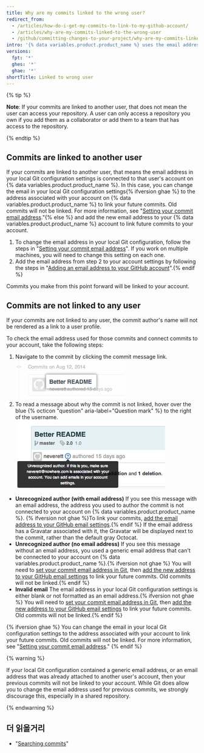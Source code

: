 ```yaml
---
title: Why are my commits linked to the wrong user?
redirect_from:
  - /articles/how-do-i-get-my-commits-to-link-to-my-github-account/
  - /articles/why-are-my-commits-linked-to-the-wrong-user
  - /github/committing-changes-to-your-project/why-are-my-commits-linked-to-the-wrong-user
intro: '{% data variables.product.product_name %} uses the email address in the commit header to link the commit to a GitHub user. If your commits are being linked to another user, or not linked to a user at all, you may need to change your local Git configuration settings{% ifversion not ghae %}, add an email address to your account email settings, or do both{% endif %}.'
versions:
  fpt: '*'
  ghes: '*'
  ghae: '*'
shortTitle: Linked to wrong user
---
```


{% tip %}

**Note**: If your commits are linked to another user, that does not mean the user can access your repository. A user can only access a repository you own if you add them as a collaborator or add them to a team that has access to the repository.

{% endtip %}

## Commits are linked to another user

If your commits are linked to another user, that means the email address in your local Git configuration settings is connected to that user's account on {% data variables.product.product_name %}. In this case, you can change the email in your local Git configuration settings{% ifversion ghae %} to the address associated with your account on {% data variables.product.product_name %} to link your future commits. Old commits will not be linked. For more information, see "[Setting your commit email address](/github/setting-up-and-managing-your-github-user-account/setting-your-commit-email-address#setting-your-commit-email-address-in-git)."{% else %} and add the new email address to your {% data variables.product.product_name %} account to link future commits to your account.

1. To change the email address in your local Git configuration, follow the steps in "[Setting your commit email address](/github/setting-up-and-managing-your-github-user-account/setting-your-commit-email-address#setting-your-commit-email-address-in-git)". If you work on multiple machines, you will need to change this setting on each one.
2. Add the email address from step 2 to your account settings by following the steps in "[Adding an email address to your GitHub account](/articles/adding-an-email-address-to-your-github-account)".{% endif %}

Commits you make from this point forward will be linked to your account.

## Commits are not linked to any user

If your commits are not linked to any user, the commit author's name will not be rendered as a link to a user profile.

To check the email address used for those commits and connect commits to your account, take the following steps:

1. Navigate to the commit by clicking the commit message link. ![Commit message link](/assets/images/help/commits/commit-msg-link.png)
2. To read a message about why the commit is not linked, hover over the blue {% octicon "question" aria-label="Question mark" %} to the right of the username. ![Commit hover message](/assets/images/help/commits/commit-hover-msg.png)

  - **Unrecognized author (with email address)** If you see this message with an email address, the address you used to author the commit is not connected to your account on {% data variables.product.product_name %}. {% ifversion not ghae %}To link your commits, [add the email address to your GitHub email settings](/articles/adding-an-email-address-to-your-github-account).{% endif %} If the email address has a Gravatar associated with it, the Gravatar will be displayed next to the commit, rather than the default gray Octocat.
  - **Unrecognized author (no email address)** If you see this message without an email address, you used a generic email address that can't be connected to your account on {% data variables.product.product_name %}.{% ifversion not ghae %} You will need to [set your commit email address in Git](/articles/setting-your-commit-email-address), then [add the new address to your GitHub email settings](/articles/adding-an-email-address-to-your-github-account) to link your future commits. Old commits will not be linked.{% endif %}
  - **Invalid email** The email address in your local Git configuration settings is either blank or not formatted as an email address.{% ifversion not ghae %} You will need to [set your commit email address in Git](/articles/setting-your-commit-email-address), then [add the new address to your GitHub email settings](/articles/adding-an-email-address-to-your-github-account) to link your future commits. Old commits will not be linked.{% endif %}

{% ifversion ghae %}
You can change the email in your local Git configuration settings to the address associated with your account to link your future commits. Old commits will not be linked. For more information, see "[Setting your commit email address](/github/setting-up-and-managing-your-github-user-account/setting-your-commit-email-address#setting-your-commit-email-address-in-git)."
{% endif %}

{% warning %}

If your local Git configuration contained a generic email address, or an email address that was already attached to another user's account, then your previous commits will not be linked to your account. While Git does allow you to change the email address used for previous commits, we strongly discourage this, especially in a shared repository.

{% endwarning %}

## 더 읽을거리

* "[Searching commits](/search-github/searching-on-github/searching-commits)"
